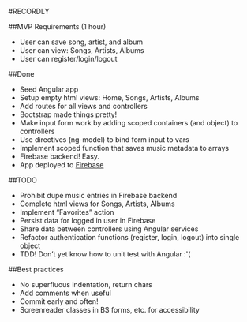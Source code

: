 #RECORDLY

##MVP Requirements (1 hour)
- User can save song, artist, and album
- User can view: Songs, Artists, Albums
- User can register/login/logout

##Done
- Seed Angular app
- Setup empty html views: Home, Songs, Artists, Albums
- Add routes for all views and controllers
- Bootstrap made things pretty!
- Make input form work by adding scoped containers (and object) to controllers
- Use directives (ng-model) to bind form input to vars
- Implement scoped function that saves music metadata to arrays
- Firebase backend! Easy.
- App deployed to [Firebase](https://recordly.firebaseapp.com/#/)

##TODO
- Prohibit dupe music entries in Firebase backend
- Complete html views for Songs, Artists, Albums
- Implement “Favorites” action
- Persist data for logged in user in Firebase
- Share data between controllers using Angular services
- Refactor authentication functions (register, login, logout) into single object
- TDD! Don’t yet know how to unit test with Angular :'(

##Best practices
- No superfluous indentation, return chars
- Add comments when useful
- Commit early and often!
- Screenreader classes in BS forms, etc. for accessibility
